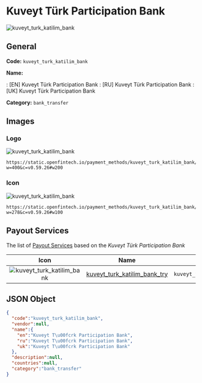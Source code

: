 
# Kuveyt Türk Participation Bank 
![kuveyt_turk_katilim_bank](https://static.openfintech.io/payment_methods/kuveyt_turk_katilim_bank/logo.svg?w=400&c=v0.59.26#w200)  

## General 
**Code:** `kuveyt_turk_katilim_bank` 
 
**Name:** 
 
:	[EN] Kuveyt Türk Participation Bank 
:	[RU] Kuveyt Türk Participation Bank 
:	[UK] Kuveyt Türk Participation Bank 
 
**Category:** `bank_transfer` 
 

## Images 

### Logo 
![kuveyt_turk_katilim_bank](https://static.openfintech.io/payment_methods/kuveyt_turk_katilim_bank/logo.svg?w=400&c=v0.59.26#w200)  

```
https://static.openfintech.io/payment_methods/kuveyt_turk_katilim_bank/logo.svg?w=400&c=v0.59.26#w200
```  

### Icon 
![kuveyt_turk_katilim_bank](https://static.openfintech.io/payment_methods/kuveyt_turk_katilim_bank/icon.svg?w=278&c=v0.59.26#w100)  

```
https://static.openfintech.io/payment_methods/kuveyt_turk_katilim_bank/icon.svg?w=278&c=v0.59.26#w100
```  

## Payout Services 
 
The list of [Payout Services](/payout-services/) based on the _Kuveyt Türk Participation Bank_ 

|Icon|Name|Code| 
|:---:|:---:|:---:| 
|![kuveyt_turk_katilim_bank](https://static.openfintech.io/payout_methods/kuveyt_turk_katilim_bank/icon.png?w=278&c=v0.59.26#w40) |[kuveyt_turk_katilim_bank_try](/payout-services/kuveyt_turk_katilim_bank_try/)|`kuveyt_turk_katilim_bank_try`| 
 

## JSON Object 

```json
{
  "code":"kuveyt_turk_katilim_bank",
  "vendor":null,
  "name":{
    "en":"Kuveyt T\u00fcrk Participation Bank",
    "ru":"Kuveyt T\u00fcrk Participation Bank",
    "uk":"Kuveyt T\u00fcrk Participation Bank"
  },
  "description":null,
  "countries":null,
  "category":"bank_transfer"
}
```  
